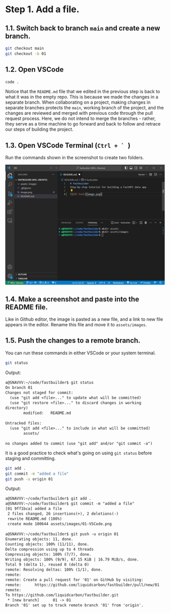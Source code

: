 # Step 1.  Add a file.

## 1.1. Switch back to branch `main` and create a new branch.

```bash
git checkout main
git checkout -b 01
```

## 1.2. Open VSCode

```bash
code .
```

Notice that the `README.md` file that we edited in the previous step is back to what it was in the empty repo.  This is because we made the changes in a separate branch.  When collaborating on a project, making changes in separate branches protects the `main`, working branch of the project, and the changes are reviewed and merged with previous code through the pull request process.  Here, we do not intend to merge the branches - rather, they serve as a time machine to go forward and back to follow and retrace our steps of building the project.

## 1.3. Open VSCode Terminal (```Ctrl + ` ```)

Run the commands shown in the screenshot to create two folders.

![first file added to repo](assets/images/01-VSCode.png)

## 1.4. Make a screenshot and paste into the README file.

Like in Github editor, the image is pasted as a new file, and a link to new file appears in the editor.  Rename this file and move it to `assets/images`.

## 1.5. Push the changes to a remote branch.

You can run these commands in either VSCode or your system terminal.

```bash
git status
```

Output:
```
a@SNAVVV:~/code/fastbuilder$ git status
On branch 01
Changes not staged for commit:
  (use "git add <file>..." to update what will be committed)
  (use "git restore <file>..." to discard changes in working directory)
        modified:   README.md

Untracked files:
  (use "git add <file>..." to include in what will be committed)
        assets/

no changes added to commit (use "git add" and/or "git commit -a")
```

It is a good practice to check what's going on using `git status` before staging and committing.

```bash
git add .
git commit -m "added a file"
git push -u origin 01
```

Output:
```
a@SNAVVV:~/code/fastbuilder$ git add .
a@SNAVVV:~/code/fastbuilder$ git commit -m "added a file"
[01 9ff1bca] added a file
 2 files changed, 26 insertions(+), 2 deletions(-)
 rewrite README.md (100%)
 create mode 100644 assets/images/01-VSCode.png

a@SNAVVV:~/code/fastbuilder$ git push -u origin 01
Enumerating objects: 11, done.
Counting objects: 100% (11/11), done.
Delta compression using up to 4 threads
Compressing objects: 100% (7/7), done.
Writing objects: 100% (9/9), 67.15 KiB | 16.79 MiB/s, done.
Total 9 (delta 1), reused 0 (delta 0)
remote: Resolving deltas: 100% (1/1), done.
remote: 
remote: Create a pull request for '01' on GitHub by visiting:
remote:      https://github.com/liquidcarbon/fastbuilder/pull/new/01
remote: 
To https://github.com/liquidcarbon/fastbuilder.git
 * [new branch]      01 -> 01
Branch '01' set up to track remote branch '01' from 'origin'.
```